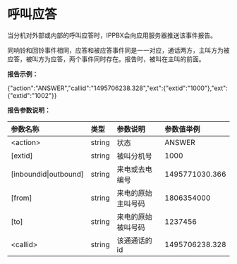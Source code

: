 # 呼叫应答

当分机对外部或内部的呼叫应答时，IPPBX会向应用服务器推送该事件报告。

同响铃和回铃事件相同，应答和被应答事件同是一一对应，通话两方，主叫方为被应答，被叫方为应答，两个事件同时存在。报告时，被叫在主叫的前面。

**报告示例：**

{"action":"ANSWER","callid":"1495706238.328","ext":{"extid":"1000"},"ext":{"extid":"1002"}}

**报告参数说明：**

| 参数名称 | 类型 | 参数说明 | 参数值举例 |
| :--- | :--- | :--- | :--- |
| &lt;action&gt; | string | 状态 | ANSWER |
| \[extid\] | string | 被叫分机号 | 1000 |
| \[inboundid\|outbound\] | string | 来电或去电编号 | 1495771030.366 |
| \[from\] | string | 来电的原始主叫号码 | 1806354000 |
| \[to\] | string | 来电的原始被叫号码 | 1237456 |
| &lt;callid&gt; | string | 该通通话的id | 1495706238.328 |



